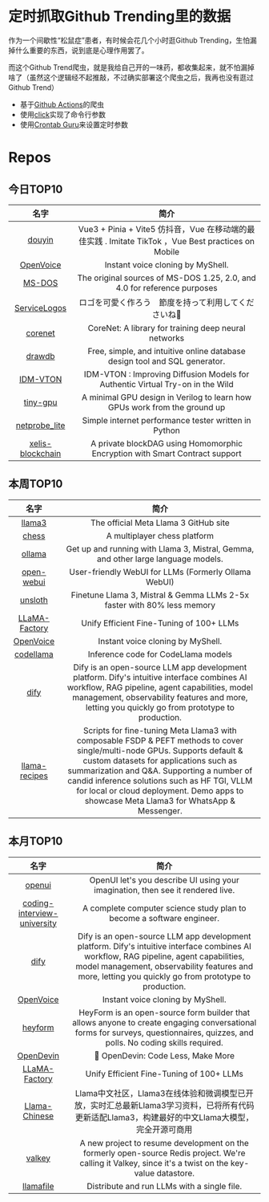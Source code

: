 # 定时抓取Github Trending里的数据

作为一个间歇性“松鼠症”患者，有时候会花几个小时逛Github Trending，生怕漏掉什么重要的东西，说到底是心理作用罢了。

而这个Github Trend爬虫，就是我给自己开的一味药，都收集起来，就不怕漏掉啥了（虽然这个逻辑经不起推敲，不过确实部署这个爬虫之后，我再也没有逛过Github Trend）

* 基于[Github Actions](https://docs.github.com/en/actions)的爬虫
* 使用[click](https://github.com/pallets/click)实现了命令行参数
* 使用[Crontab Guru](https://crontab.guru/)来设置定时参数

# Repos
## 今日TOP10 
<!-- START OF DAILY_TOP10_REPOS -->
| 名字 | 简介 |
| :----: | :----: |
| [douyin](https://github.com/zyronon/douyin) | Vue3 + Pinia + Vite5 仿抖音，Vue 在移动端的最佳实践 . Imitate TikTok ，Vue Best practices on Mobile |
| [OpenVoice](https://github.com/myshell-ai/OpenVoice) | Instant voice cloning by MyShell. |
| [MS-DOS](https://github.com/microsoft/MS-DOS) | The original sources of MS-DOS 1.25, 2.0, and 4.0 for reference purposes |
| [ServiceLogos](https://github.com/SAWARATSUKI/ServiceLogos) | ロゴを可愛く作ろう　節度を持って利用してくださいね🫠 |
| [corenet](https://github.com/apple/corenet) | CoreNet: A library for training deep neural networks |
| [drawdb](https://github.com/drawdb-io/drawdb) | Free, simple, and intuitive online database design tool and SQL generator. |
| [IDM-VTON](https://github.com/yisol/IDM-VTON) | IDM-VTON : Improving Diffusion Models for Authentic Virtual Try-on in the Wild |
| [tiny-gpu](https://github.com/adam-maj/tiny-gpu) | A minimal GPU design in Verilog to learn how GPUs work from the ground up |
| [netprobe_lite](https://github.com/plaintextpackets/netprobe_lite) | Simple internet performance tester written in Python |
| [xelis-blockchain](https://github.com/xelis-project/xelis-blockchain) | A private blockDAG using Homomorphic Encryption with Smart Contract support |
<!-- END OF DAILY_TOP10_REPOS -->

## 本周TOP10
<!-- START OF WEEKLY_TOP10_REPOS -->
| 名字 | 简介 |
| :----: | :----: |
| [llama3](https://github.com/meta-llama/llama3) | The official Meta Llama 3 GitHub site |
| [chess](https://github.com/code100x/chess) | A multiplayer chess platform |
| [ollama](https://github.com/ollama/ollama) | Get up and running with Llama 3, Mistral, Gemma, and other large language models. |
| [open-webui](https://github.com/open-webui/open-webui) | User-friendly WebUI for LLMs (Formerly Ollama WebUI) |
| [unsloth](https://github.com/unslothai/unsloth) | Finetune Llama 3, Mistral & Gemma LLMs 2-5x faster with 80% less memory |
| [LLaMA-Factory](https://github.com/hiyouga/LLaMA-Factory) | Unify Efficient Fine-Tuning of 100+ LLMs |
| [OpenVoice](https://github.com/myshell-ai/OpenVoice) | Instant voice cloning by MyShell. |
| [codellama](https://github.com/meta-llama/codellama) | Inference code for CodeLlama models |
| [dify](https://github.com/langgenius/dify) | Dify is an open-source LLM app development platform. Dify's intuitive interface combines AI workflow, RAG pipeline, agent capabilities, model management, observability features and more, letting you quickly go from prototype to production. |
| [llama-recipes](https://github.com/meta-llama/llama-recipes) | Scripts for fine-tuning Meta Llama3 with composable FSDP & PEFT methods to cover single/multi-node GPUs. Supports default & custom datasets for applications such as summarization and Q&A. Supporting a number of candid inference solutions such as HF TGI, VLLM for local or cloud deployment. Demo apps to showcase Meta Llama3 for WhatsApp & Messenger. |
<!-- END OF WEEKLY_TOP10_REPOS -->

## 本月TOP10
<!-- START OF MONTHLY_TOP10_REPOS -->
| 名字 | 简介 |
| :----: | :----: |
| [openui](https://github.com/wandb/openui) | OpenUI let's you describe UI using your imagination, then see it rendered live. |
| [coding-interview-university](https://github.com/jwasham/coding-interview-university) | A complete computer science study plan to become a software engineer. |
| [dify](https://github.com/langgenius/dify) | Dify is an open-source LLM app development platform. Dify's intuitive interface combines AI workflow, RAG pipeline, agent capabilities, model management, observability features and more, letting you quickly go from prototype to production. |
| [OpenVoice](https://github.com/myshell-ai/OpenVoice) | Instant voice cloning by MyShell. |
| [heyform](https://github.com/heyform/heyform) | HeyForm is an open-source form builder that allows anyone to create engaging conversational forms for surveys, questionnaires, quizzes, and polls. No coding skills required. |
| [OpenDevin](https://github.com/OpenDevin/OpenDevin) | 🐚 OpenDevin: Code Less, Make More |
| [LLaMA-Factory](https://github.com/hiyouga/LLaMA-Factory) | Unify Efficient Fine-Tuning of 100+ LLMs |
| [Llama-Chinese](https://github.com/LlamaFamily/Llama-Chinese) | Llama中文社区，Llama3在线体验和微调模型已开放，实时汇总最新Llama3学习资料，已将所有代码更新适配Llama3，构建最好的中文Llama大模型，完全开源可商用 |
| [valkey](https://github.com/valkey-io/valkey) | A new project to resume development on the formerly open-source Redis project. We're calling it Valkey, since it's a twist on the key-value datastore. |
| [llamafile](https://github.com/Mozilla-Ocho/llamafile) | Distribute and run LLMs with a single file. |
<!-- END OF MONTHLY_TOP10_REPOS -->
